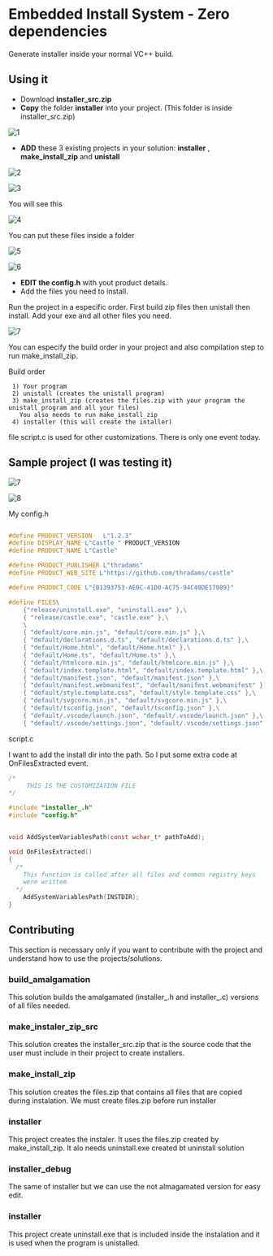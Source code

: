 # Embedded Install System - Zero dependencies

Generate installer inside your normal VC++ build.

## Using it

 * Download **installer_src.zip**
 * **Copy** the folder **installer** into your project. 
   (This folder is inside installer_src.zip)

![1](i1.png)

 * **ADD** these 3 existing projects in your solution: **installer** , **make_install_zip** and **unistall**

![2](i2.png)

![3](i3.png)

You will see this

![4](i4.png)

You can put these files inside a folder

![5](i5.png)

![6](i6.png)


* **EDIT the config.h** with yout product details. 
* Add the files you need to install.

Run the project in a especific order. First build zip files then unistall then install. Add your exe and all other files you need.

![7](i7.png)

You can especify the build order in your project and also compilation step to run make_install_zip.

Build order
```
 1) Your program
 2) unistall (creates the unistall program)
 3) make_install_zip (creates the files.zip with your program the unistall program and all your files)
   You also needs to run make_install_zip
 4) installer (this will create the intaller)

```

file script.c is used for other customizations. There is only one event today. 

## Sample project (I was testing it)

![7](screenshot.png)

![8](screenshot2.png)

My config.h
```cpp

#define PRODUCT_VERSION   L"1.2.3"
#define DISPLAY_NAME L"Castle " PRODUCT_VERSION
#define PRODUCT_NAME L"Castle"

#define PRODUCT_PUBLISHER L"thradams"
#define PRODUCT_WEB_SITE L"https://github.com/thradams/castle"

#define PRODUCT_CODE L"{B1393753-AE0C-41D0-AC75-94C40DE17989}"

#define FILES\
    {"release/uninstall.exe", "uninstall.exe" },\
    { "release/castle.exe", "castle.exe" },\
    \
    { "default/core.min.js", "default/core.min.js" },\
    { "default/declarations.d.ts", "default/declarations.d.ts" },\
    { "default/Home.html", "default/Home.html" },\
    { "default/Home.ts", "default/Home.ts" },\
    { "default/htmlcore.min.js", "default/htmlcore.min.js" },\
    { "default/index.template.html", "default/index.template.html" },\
    { "default/manifest.json", "default/manifest.json" },\
    { "default/manifest.webmanifest", "default/manifest.webmanifest" },\
    { "default/style.template.css", "default/style.template.css" },\
    { "default/svgcore.min.js", "default/svgcore.min.js" },\
    { "default/tsconfig.json", "default/tsconfig.json" },\
    { "default/.vscode/launch.json", "default/.vscode/launch.json" },\
    { "default/.vscode/settings.json", "default/.vscode/settings.json" }
 ```

script.c

I want to add the install dir into the path. So I put some extra code
at OnFilesExtracted event.

```c
/*
     THIS IS THE CUSTOMIZATION FILE
*/

#include "installer_.h"
#include "config.h"


void AddSystemVariablesPath(const wchar_t* pathToAdd);

void OnFilesExtracted()
{
  /*
    This function is called after all files and common registry keys
    were writtem    
  */
    AddSystemVariablesPath(INSTDIR);
}
```
## Contributing

This section is necessary only if you want to contribute with the project and understand
how to use the projects/solutions.

### build_amalgamation
 This solution builds the amalgamated (installer_.h and installer_.c) versions of all files needed.
 
 ### make_instaler_zip_src
 This solution creates the installer_src.zip that is the source code that the user must  include in their project to create installers.
 
 ### make_install_zip
 This solution creates the files.zip that contains all files that are copied during instalation. We must create files.zip before run installer
 
 ### installer
   This project creates the instaler. It uses the files.zip created by make_install_zip. It alo needs uninstall.exe created bt uninstall solution
 
 ### installer_debug
   The same of installer but we can use the not almagamated version for easy edit.
 
 ### installer
   This project create uninstall.exe that is included inside the instalation and it is used when the program is unistalled.
   
